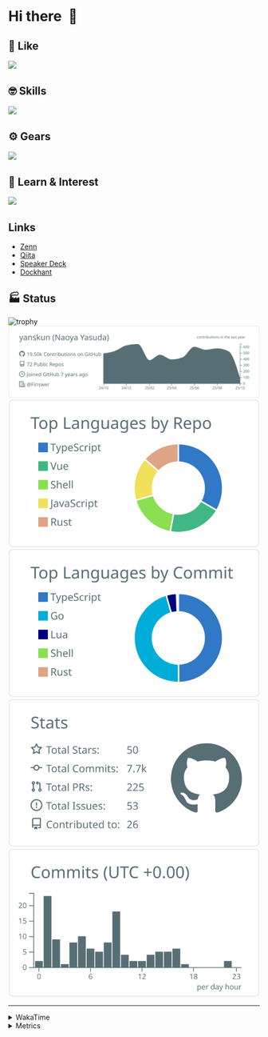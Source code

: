 # Hi there&nbsp; :wave:

## 💌 Like
<img src="https://go-skill-icons.vercel.app/api/icons?i=github" />

## 🤓 Skills
<img src="https://go-skill-icons.vercel.app/api/icons?i=js,ts,vue,nuxtjs,react,nextjs,go,lua,git" />

## ⚙️ Gears
<img src="https://go-skill-icons.vercel.app/api/icons?i=neovim,vscode,githubcopilot,alacritty,tmux" />

## 📖 Learn & Interest
<img src="https://go-skill-icons.vercel.app/api/icons?i=rust,deno,css,zig,playwright,githubactions,storybook,netlify,eslint" />

## Links
- [Zenn](https://zenn.dev/yanskun)
- [Qiita](https://qiita.com/yanskun)
- [Speaker Deck](https://speakerdeck.com/yanskun)
- [Dockhant](https://www.dockhunt.com/users/yanskun)

<!-- https://github.com/ryo-ma/github-profile-trophy -->

## 🏭 Status

<img src="https://github-profile-trophy.vercel.app/?username=yanskun&theme=onedark&row=1" alt="trophy">

<!-- https://github.com/vn7n24fzkq/github-profile-summary-cards -->
<picture>
  <source media="(prefers-color-scheme: dark)" srcset="https://raw.githubusercontent.com/yanskun/yanskun/master/profile-summary-card-output/nord_dark/0-profile-details.svg">
 <img src="https://raw.githubusercontent.com/yanskun/yanskun/master/profile-summary-card-output/default/0-profile-details.svg">
</picture>
<br>
<picture>
  <source media="(prefers-color-scheme: dark)" srcset="https://raw.githubusercontent.com/yanskun/yanskun/master/profile-summary-card-output/nord_dark/1-repos-per-language.svg">
 <img src="https://raw.githubusercontent.com/yanskun/yanskun/master/profile-summary-card-output/default/1-repos-per-language.svg">
</picture>
<picture>
  <source media="(prefers-color-scheme: dark)" srcset="https://raw.githubusercontent.com/yanskun/yanskun/master/profile-summary-card-output/nord_dark/2-most-commit-language.svg">
 <img src="https://raw.githubusercontent.com/yanskun/yanskun/master/profile-summary-card-output/default/2-most-commit-language.svg">
</picture>
<br>
<picture>
  <source media="(prefers-color-scheme: dark)" srcset="https://raw.githubusercontent.com/yanskun/yanskun/master/profile-summary-card-output/nord_dark/3-stats.svg">
 <img src="https://raw.githubusercontent.com/yanskun/yanskun/master/profile-summary-card-output/default/3-stats.svg">
</picture>
<picture>
  <source media="(prefers-color-scheme: dark)" srcset="https://raw.githubusercontent.com/yanskun/yanskun/master/profile-summary-card-output/nord_dark/4-productive-time.svg">
 <img src="https://raw.githubusercontent.com/yanskun/yanskun/master/profile-summary-card-output/default/4-productive-time.svg">
</picture>

---

<details>
  <summary>WakaTime</summary>
<!--START_SECTION:waka-->
![Code Time](http://img.shields.io/badge/Code%20Time-2%2C755%20hrs%207%20mins-blue)

**🐱 My GitHub Data** 

> 📦 158.1 kB Used in GitHub's Storage 
 > 
> 🏆 4,735 Contributions in the Year 2025
 > 
> 💼 Opted to Hire
 > 
> 📜 133 Public Repositories 
 > 
> 🔑 6 Private Repositories 
 > 
**I'm an Early 🐤** 

```text
🌞 Morning                16269 commits       ████░░░░░░░░░░░░░░░░░░░░░   16.13 % 
🌆 Daytime                60060 commits       ███████████████░░░░░░░░░░   59.56 % 
🌃 Evening                20871 commits       █████░░░░░░░░░░░░░░░░░░░░   20.70 % 
🌙 Night                  3646 commits        █░░░░░░░░░░░░░░░░░░░░░░░░   03.62 % 
```
📅 **I'm Most Productive on Tuesday** 

```text
Monday                   15824 commits       ████░░░░░░░░░░░░░░░░░░░░░   15.69 % 
Tuesday                  21435 commits       █████░░░░░░░░░░░░░░░░░░░░   21.26 % 
Wednesday                20614 commits       █████░░░░░░░░░░░░░░░░░░░░   20.44 % 
Thursday                 19161 commits       █████░░░░░░░░░░░░░░░░░░░░   19.00 % 
Friday                   18612 commits       █████░░░░░░░░░░░░░░░░░░░░   18.46 % 
Saturday                 2114 commits        █░░░░░░░░░░░░░░░░░░░░░░░░   02.10 % 
Sunday                   3086 commits        █░░░░░░░░░░░░░░░░░░░░░░░░   03.06 % 
```


📊 **This Week I Spent My Time On** 

```text
🕑︎ Time Zone: Asia/Tokyo

💬 Programming Languages: 
TypeScript               29 hrs 1 min        ████████████████████░░░░░   81.61 % 
Markdown                 2 hrs 17 mins       ██░░░░░░░░░░░░░░░░░░░░░░░   06.46 % 
Other                    1 hr 10 mins        █░░░░░░░░░░░░░░░░░░░░░░░░   03.30 % 
JSON                     1 hr 6 mins         █░░░░░░░░░░░░░░░░░░░░░░░░   03.14 % 
Go                       42 mins             ░░░░░░░░░░░░░░░░░░░░░░░░░   01.99 % 

🔥 Editors: 
Neovim                   34 hrs 3 mins       ████████████████████████░   95.76 % 
VS Code                  1 hr 30 mins        █░░░░░░░░░░░░░░░░░░░░░░░░   04.24 % 

💻 Operating System: 
Mac                      35 hrs 29 mins      █████████████████████████   99.81 % 
Linux                    4 mins              ░░░░░░░░░░░░░░░░░░░░░░░░░   00.19 % 
```


 Last Updated on 06/10/2025 05:25:19 UTC
<!--END_SECTION:waka-->
</details>

<details>
  <summary>Metrics</summary>
  <img src="https://github.com/yanskun/yanskun/blob/main/github-metrics.svg" alt="Metrics">
</details>
